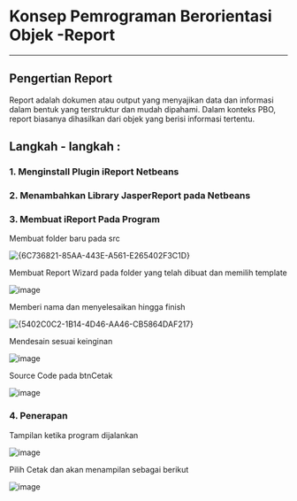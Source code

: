 # Konsep Pemrograman Berorientasi Objek -Report

---
## Pengertian Report 
Report adalah dokumen atau output yang menyajikan data dan informasi dalam bentuk yang terstruktur dan mudah dipahami. Dalam konteks PBO, report biasanya dihasilkan dari objek yang berisi informasi tertentu.
## Langkah - langkah : 
### 1. Menginstall Plugin iReport Netbeans
### 2. Menambahkan Library JasperReport pada Netbeans
### 3. Membuat iReport Pada Program
Membuat folder baru pada src

![{6C736821-85AA-443E-A561-E265402F3C1D}](https://github.com/user-attachments/assets/97fc0b8d-4b40-4302-8f88-a64cbba4b876)

Membuat Report Wizard pada folder yang telah dibuat dan memilih template

![image](https://github.com/user-attachments/assets/9ae2def2-ad88-4629-8e49-5d0e45e477a9)

Memberi nama dan menyelesaikan hingga finish

![{5402C0C2-1B14-4D46-AA46-CB5864DAF217}](https://github.com/user-attachments/assets/e6cb3c8a-75df-4b46-b824-5d0f91a72ced)

Mendesain sesuai keinginan

![image](https://github.com/user-attachments/assets/4c9665e4-b4be-493e-a437-f3646af9b528)

Source Code pada btnCetak

![image](https://github.com/user-attachments/assets/24b7edd4-049e-418b-93be-3880adf9f7f9)

### 4. Penerapan
Tampilan ketika program dijalankan 

![image](https://github.com/user-attachments/assets/28f93b11-97f7-461c-bb63-ea4e08897fcf)

Pilih Cetak dan akan menampilan sebagai berikut 

![image](https://github.com/user-attachments/assets/14d38ea4-73b0-4143-bd8f-0b4336592a70)

